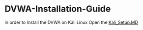 # DVWA-Installation-Guide
In order to Install the DVWA on Kali Linux Open the [Kali_Setup.MD]([Kali_Setup.MD](https://github.com/cyberseef/DVWA-Installation-Guide/blob/ad7b3691df92b5a972fa3d995eee47b36e76c185/Kali_Setup.MD)) 
